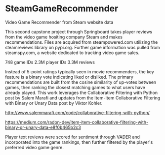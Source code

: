 # SteamGameRecommender
Video Game Recommender from Steam website data


This second capstone project through Springboard takes player reviews from the video game hositing company Steam and makes recommendations.  Files are acquired from steampowered.com utilizing the steamreviews library on pypi.org.  Further game information was pulled from steamspy.com, a website dedicated to tracking video game sales.

748 game IDs
2.3M player IDs
3.3M reviews

Instead of 5-point ratings typically seen in movie recommenders, the key feature is a binary vote indicating liked or disliked.  The primary recommendations are built from the cosine similarity of up-votes between games, then ranking the closest matching games to what users have already played.  This work leverages the Collaborative Filtering with Python post by Salem Marafi and updates from the Item-Item Collaborative Filtering with Binary or Unary Data post by Viktor Kohler.

http://www.salemmarafi.com/code/collaborative-filtering-with-python/

https://medium.com/radon-dev/item-item-collaborative-filtering-with-binary-or-unary-data-e8f0b465b2c3

Player text reviews were scored for sentiment through VADER and incorporated into the game rankings, then further filtered by the player's preferred video game genre.
